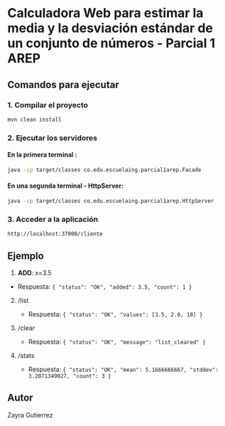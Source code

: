 # Calculadora Web para estimar la media y la desviación estándar de un conjunto de números  - Parcial 1 AREP


## Comandos para ejecutar

### 1. Compilar el proyecto
```bash
mvn clean install
```

### 2. Ejecutar los servidores

#### En la primera terminal :
```bash
java -cp target/classes co.edu.escuelaing.parcial1arep.Facade
```

#### En una segunda terminal - HttpServer:
```bash
java -cp target/classes co.edu.escuelaing.parcial1arep.HttpServer
```

### 3. Acceder a la aplicación

```
http://localhost:37000/cliente
```


## Ejemplo
1. **ADD**: x=3.5   
- Respuesta: `{
  "status": "OK",
  "added": 3.5,
  "count": 1
}`

2. /list
   - Respuesta: `{
  "status": "OK",
  "values": [3.5, 2.0, 10]
}`

3. /clear
   - Respuesta: `{
  "status": "OK",
  "message": "list_cleared"
}`

4. /stats
   - Respuesta: `{
  "status": "OK",
  "mean": 5.1666666667,
  "stddev": 3.2071349027,
  "count": 3
}`

## Autor
Zayra Gutierrez
